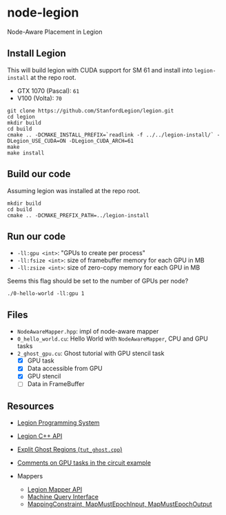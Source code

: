 # node-legion

Node-Aware Placement in Legion

## Install Legion

This will build legion with CUDA support for SM 61 and install into `legion-install` at the repo root.

* GTX 1070 (Pascal): `61`
* V100 (Volta): `70`
```
git clone https://github.com/StanfordLegion/legion.git 
cd legion
mkdir build
cd build
cmake .. -DCMAKE_INSTALL_PREFIX=`readlink -f ../../legion-install/` -DLegion_USE_CUDA=ON -DLegion_CUDA_ARCH=61
make
make install
```

## Build our code

Assuming legion was installed at the repo root.

```
mkdir build
cd build
cmake .. -DCMAKE_PREFIX_PATH=../legion-install
```

## Run our code

* `-ll:gpu <int>`: "GPUs to create per process"
* `-ll:fsize <int>`: size of framebuffer memory for each GPU in MB
* `-ll:zsize <int>`: size of zero-copy memory for each GPU in MB

Seems this flag should be set to the number of GPUs per node?

```
./0-hello-world -ll:gpu 1
```

## Files

* `NodeAwareMapper.hpp`: impl of node-aware mapper
* `0_hello_world.cu`: Hello World with `NodeAwareMapper`, CPU and GPU tasks
* `2_ghost_gpu.cu`:  Ghost tutorial with GPU stencil task
  - [x] GPU task
  - [x] Data accessible from GPU
  - [x] GPU stencil
  - [ ] Data in FrameBuffer

## Resources

* [Legion Programming System](https://legion.stanford.edu)
* [Legion C++ API](https://legion.stanford.edu/doxygen/)
* [Explit Ghost Regions (`tut_ghost.cpp`)](https://legion.stanford.edu/tutorial/ghost.html)
* [Comments on GPU tasks in the circuit example](https://legion.stanford.edu/tutorial/circuit.html)

* Mappers
  * [Legion Mapper API](https://legion.stanford.edu/mapper/index.html)
  * [Machine Query Interface](https://github.com/StanfordLegion/legion/blob/stable/runtime/mappers/mapping_utilities.cc)
  * [MappingConstraint, MapMustEpochInput, MapMustEpochOutput](https://github.com/StanfordLegion/legion/blob/f3f4e7d987768598b554ffca65d730f697956dc8/runtime/legion/legion_mapping.h#L1406)
